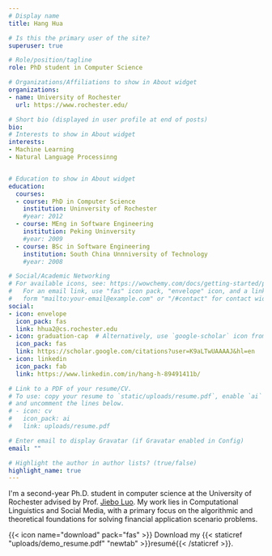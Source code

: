 ```yaml
---
# Display name
title: Hang Hua

# Is this the primary user of the site?
superuser: true

# Role/position/tagline
role: PhD student in Computer Science

# Organizations/Affiliations to show in About widget
organizations:
- name: University of Rochester
  url: https://www.rochester.edu/

# Short bio (displayed in user profile at end of posts)
bio: 
# Interests to show in About widget
interests:
- Machine Learning
- Natural Language Processinng


# Education to show in About widget
education:
  courses:
  - course: PhD in Computer Science
    institution: Uninversity of Rochester
    #year: 2012
  - course: MEng in Software Engineering
    institution: Peking Uninversity
    #year: 2009
  - course: BSc in Software Engineering
    institution: South China Unnniversity of Technology
    #year: 2008

# Social/Academic Networking
# For available icons, see: https://wowchemy.com/docs/getting-started/page-builder/#icons
#   For an email link, use "fas" icon pack, "envelope" icon, and a link in the
#   form "mailto:your-email@example.com" or "/#contact" for contact widget.
social:
- icon: envelope
  icon_pack: fas
  link: hhua2@cs.rochester.edu
- icon: graduation-cap  # Alternatively, use `google-scholar` icon from `ai` icon pack
  icon_pack: fas
  link: https://scholar.google.com/citations?user=K9aLTwUAAAAJ&hl=en
- icon: linkedin
  icon_pack: fab
  link: https://www.linkedin.com/in/hang-h-89491411b/

# Link to a PDF of your resume/CV.
# To use: copy your resume to `static/uploads/resume.pdf`, enable `ai` icons in `params.toml`, 
# and uncomment the lines below.
# - icon: cv
#   icon_pack: ai
#   link: uploads/resume.pdf

# Enter email to display Gravatar (if Gravatar enabled in Config)
email: ""

# Highlight the author in author lists? (true/false)
highlight_name: true
---
```


I'm a second-year Ph.D. student in computer science at the University of Rochester advised by Prof. [Jiebo Luo](https://www.cs.rochester.edu/u/jluo/). My work lies in Computational Linguistics and Social Media, with a primary focus on the algorithmic and theoretical foundations for solving financial application scenario problems.

{{< icon name="download" pack="fas" >}} Download my {{< staticref "uploads/demo_resume.pdf" "newtab" >}}resumé{{< /staticref >}}.
